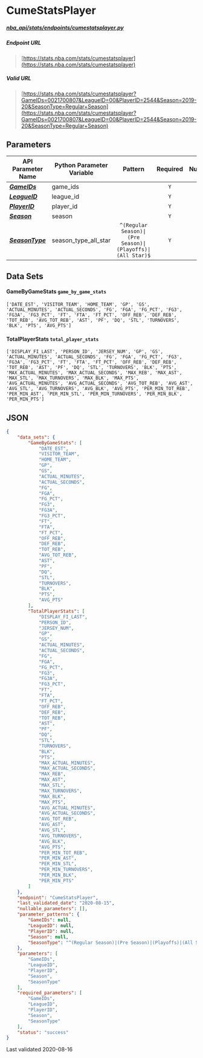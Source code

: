 # CumeStatsPlayer
##### [nba_api/stats/endpoints/cumestatsplayer.py](https://github.com/swar/nba_api/blob/master/nba_api/stats/endpoints/cumestatsplayer.py)

##### Endpoint URL
>[https://stats.nba.com/stats/cumestatsplayer](https://stats.nba.com/stats/cumestatsplayer)

##### Valid URL
>[https://stats.nba.com/stats/cumestatsplayer?GameIDs=0021700807&LeagueID=00&PlayerID=2544&Season=2019-20&SeasonType=Regular+Season](https://stats.nba.com/stats/cumestatsplayer?GameIDs=0021700807&LeagueID=00&PlayerID=2544&Season=2019-20&SeasonType=Regular+Season)

## Parameters
API Parameter Name | Python Parameter Variable | Pattern | Required | Nullable
------------ | ------------ | :-----------: | :---: | :---:
[_**GameIDs**_](https://github.com/swar/nba_api/blob/master/docs/nba_api/stats/library/parameters.md#GameIDs) | game_ids |  | `Y` |  | 
[_**LeagueID**_](https://github.com/swar/nba_api/blob/master/docs/nba_api/stats/library/parameters.md#LeagueID) | league_id |  | `Y` |  | 
[_**PlayerID**_](https://github.com/swar/nba_api/blob/master/docs/nba_api/stats/library/parameters.md#PlayerID) | player_id |  | `Y` |  | 
[_**Season**_](https://github.com/swar/nba_api/blob/master/docs/nba_api/stats/library/parameters.md#Season) | season |  | `Y` |  | 
[_**SeasonType**_](https://github.com/swar/nba_api/blob/master/docs/nba_api/stats/library/parameters.md#SeasonType) | season_type_all_star | `^(Regular Season)\|(Pre Season)\|(Playoffs)\|(All Star)$` | `Y` |  | 

## Data Sets
#### GameByGameStats `game_by_game_stats`
```text
['DATE_EST', 'VISITOR_TEAM', 'HOME_TEAM', 'GP', 'GS', 'ACTUAL_MINUTES', 'ACTUAL_SECONDS', 'FG', 'FGA', 'FG_PCT', 'FG3', 'FG3A', 'FG3_PCT', 'FT', 'FTA', 'FT_PCT', 'OFF_REB', 'DEF_REB', 'TOT_REB', 'AVG_TOT_REB', 'AST', 'PF', 'DQ', 'STL', 'TURNOVERS', 'BLK', 'PTS', 'AVG_PTS']
```

#### TotalPlayerStats `total_player_stats`
```text
['DISPLAY_FI_LAST', 'PERSON_ID', 'JERSEY_NUM', 'GP', 'GS', 'ACTUAL_MINUTES', 'ACTUAL_SECONDS', 'FG', 'FGA', 'FG_PCT', 'FG3', 'FG3A', 'FG3_PCT', 'FT', 'FTA', 'FT_PCT', 'OFF_REB', 'DEF_REB', 'TOT_REB', 'AST', 'PF', 'DQ', 'STL', 'TURNOVERS', 'BLK', 'PTS', 'MAX_ACTUAL_MINUTES', 'MAX_ACTUAL_SECONDS', 'MAX_REB', 'MAX_AST', 'MAX_STL', 'MAX_TURNOVERS', 'MAX_BLK', 'MAX_PTS', 'AVG_ACTUAL_MINUTES', 'AVG_ACTUAL_SECONDS', 'AVG_TOT_REB', 'AVG_AST', 'AVG_STL', 'AVG_TURNOVERS', 'AVG_BLK', 'AVG_PTS', 'PER_MIN_TOT_REB', 'PER_MIN_AST', 'PER_MIN_STL', 'PER_MIN_TURNOVERS', 'PER_MIN_BLK', 'PER_MIN_PTS']
```


## JSON
```json
{
    "data_sets": {
        "GameByGameStats": [
            "DATE_EST",
            "VISITOR_TEAM",
            "HOME_TEAM",
            "GP",
            "GS",
            "ACTUAL_MINUTES",
            "ACTUAL_SECONDS",
            "FG",
            "FGA",
            "FG_PCT",
            "FG3",
            "FG3A",
            "FG3_PCT",
            "FT",
            "FTA",
            "FT_PCT",
            "OFF_REB",
            "DEF_REB",
            "TOT_REB",
            "AVG_TOT_REB",
            "AST",
            "PF",
            "DQ",
            "STL",
            "TURNOVERS",
            "BLK",
            "PTS",
            "AVG_PTS"
        ],
        "TotalPlayerStats": [
            "DISPLAY_FI_LAST",
            "PERSON_ID",
            "JERSEY_NUM",
            "GP",
            "GS",
            "ACTUAL_MINUTES",
            "ACTUAL_SECONDS",
            "FG",
            "FGA",
            "FG_PCT",
            "FG3",
            "FG3A",
            "FG3_PCT",
            "FT",
            "FTA",
            "FT_PCT",
            "OFF_REB",
            "DEF_REB",
            "TOT_REB",
            "AST",
            "PF",
            "DQ",
            "STL",
            "TURNOVERS",
            "BLK",
            "PTS",
            "MAX_ACTUAL_MINUTES",
            "MAX_ACTUAL_SECONDS",
            "MAX_REB",
            "MAX_AST",
            "MAX_STL",
            "MAX_TURNOVERS",
            "MAX_BLK",
            "MAX_PTS",
            "AVG_ACTUAL_MINUTES",
            "AVG_ACTUAL_SECONDS",
            "AVG_TOT_REB",
            "AVG_AST",
            "AVG_STL",
            "AVG_TURNOVERS",
            "AVG_BLK",
            "AVG_PTS",
            "PER_MIN_TOT_REB",
            "PER_MIN_AST",
            "PER_MIN_STL",
            "PER_MIN_TURNOVERS",
            "PER_MIN_BLK",
            "PER_MIN_PTS"
        ]
    },
    "endpoint": "CumeStatsPlayer",
    "last_validated_date": "2020-08-15",
    "nullable_parameters": [],
    "parameter_patterns": {
        "GameIDs": null,
        "LeagueID": null,
        "PlayerID": null,
        "Season": null,
        "SeasonType": "^(Regular Season)|(Pre Season)|(Playoffs)|(All Star)$"
    },
    "parameters": [
        "GameIDs",
        "LeagueID",
        "PlayerID",
        "Season",
        "SeasonType"
    ],
    "required_parameters": [
        "GameIDs",
        "LeagueID",
        "PlayerID",
        "Season",
        "SeasonType"
    ],
    "status": "success"
}
```

Last validated 2020-08-16